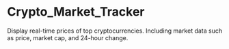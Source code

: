 # Crypto_Market_Tracker
Display real-time prices of top cryptocurrencies. Including market data such as price, market cap, and 24-hour change.
